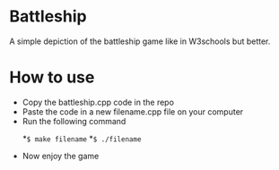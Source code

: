 # Battleship
A simple depiction of the battleship game like in W3schools but better.

# How to use
<ul>
  <li> Copy the battleship.cpp code in the repo</li>
  <li> Paste the code in a new filename.cpp file on your computer</li>
  <li> Run the following command</li>
  
*`$ make filename`
*`$ ./filename`
  <li> Now enjoy the game </li>
</ul>
